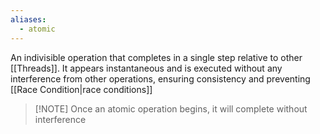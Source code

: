 ```yaml
---
aliases:
  - atomic
---
```

An indivisible operation that completes in a single step relative to other [[Threads]]. It appears instantaneous and is executed without any interference from other operations, ensuring consistency and preventing [[Race Condition|race conditions]]

> [!NOTE] Once an atomic operation begins, it will complete without interference

